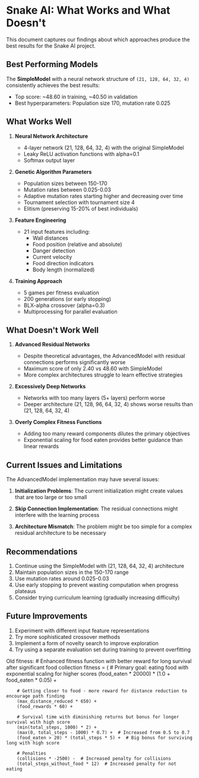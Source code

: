 # Snake AI: What Works and What Doesn't

This document captures our findings about which approaches produce the best results for the Snake AI project.

## Best Performing Models

The **SimpleModel** with a neural network structure of `(21, 128, 64, 32, 4)` consistently achieves the best results:

- Top score: ~48.60 in training, ~40.50 in validation
- Best hyperparameters: Population size 170, mutation rate 0.025

## What Works Well

1. **Neural Network Architecture**
   - 4-layer network (21, 128, 64, 32, 4) with the original SimpleModel
   - Leaky ReLU activation functions with alpha=0.1
   - Softmax output layer

2. **Genetic Algorithm Parameters**
   - Population sizes between 150-170
   - Mutation rates between 0.025-0.03
   - Adaptive mutation rates starting higher and decreasing over time
   - Tournament selection with tournament size 4
   - Elitism (preserving 15-20% of best individuals)

3. **Feature Engineering**
   - 21 input features including:
     - Wall distances
     - Food position (relative and absolute)
     - Danger detection
     - Current velocity
     - Food direction indicators
     - Body length (normalized)

4. **Training Approach**
   - 5 games per fitness evaluation
   - 200 generations (or early stopping)
   - BLX-alpha crossover (alpha=0.3)
   - Multiprocessing for parallel evaluation

## What Doesn't Work Well

1. **Advanced Residual Networks**
   - Despite theoretical advantages, the AdvancedModel with residual connections performs significantly worse
   - Maximum score of only 2.40 vs 48.60 with SimpleModel
   - More complex architectures struggle to learn effective strategies

2. **Excessively Deep Networks**
   - Networks with too many layers (5+ layers) perform worse
   - Deeper architecture (21, 128, 96, 64, 32, 4) shows worse results than (21, 128, 64, 32, 4)

3. **Overly Complex Fitness Functions**
   - Adding too many reward components dilutes the primary objectives
   - Exponential scaling for food eaten provides better guidance than linear rewards

## Current Issues and Limitations

The AdvancedModel implementation may have several issues:

1. **Initialization Problems**: The current initialization might create values that are too large or too small

2. **Skip Connection Implementation**: The residual connections might interfere with the learning process

3. **Architecture Mismatch**: The problem might be too simple for a complex residual architecture to be necessary

## Recommendations

1. Continue using the SimpleModel with (21, 128, 64, 32, 4) architecture
2. Maintain population sizes in the 150-170 range
3. Use mutation rates around 0.025-0.03
4. Use early stopping to prevent wasting computation when progress plateaus
5. Consider trying curriculum learning (gradually increasing difficulty)

## Future Improvements

1. Experiment with different input feature representations
2. Try more sophisticated crossover methods
3. Implement a form of novelty search to improve exploration
4. Try using a separate evaluation set during training to prevent overfitting

Old fitness:
    # Enhanced fitness function with better reward for long survival after significant food collection
    fitness = (
        # Primary goal: eating food with exponential scaling for higher scores
        (food_eaten * 20000) * (1.0 + food_eaten * 0.05) + 
        
        # Getting closer to food - more reward for distance reduction to encourage path finding
        (max_distance_reduced * 650) + 
        (food_rewards * 60) +
        
        # Survival time with diminishing returns but bonus for longer survival with high score
        (min(total_steps, 1000) * 2) +  
        (max(0, total_steps - 1000) * 0.7) +  # Increased from 0.5 to 0.7
        (food_eaten > 20) * (total_steps * 5) +  # Big bonus for surviving long with high score
        
        # Penalties
        (collisions * -2500) -  # Increased penalty for collisions
        (total_steps_without_food * 12)  # Increased penalty for not eating